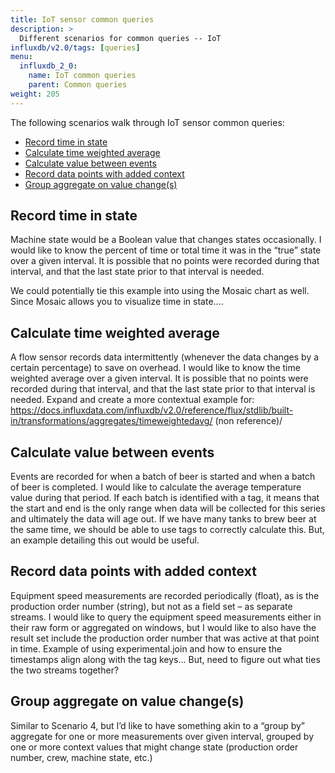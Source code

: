 ```yaml
---
title: IoT sensor common queries
description: >
  Different scenarios for common queries -- IoT 
influxdb/v2.0/tags: [queries]
menu:
  influxdb_2_0:
    name: IoT common queries
    parent: Common queries
weight: 205
---
```


The following scenarios walk through IoT sensor common queries: 
- [Record time in state](#record-time-in-state)
- [Calculate time weighted average](#calculate-time-weighted-average)
- [Calculate value between events](#calculate-value-between-events)
- [Record data points with added context](#record-data-points-with-added-context)
- [Group aggregate on value change(s)](#group-aggregate-on-value-change(s))

## Record time in state

Machine state would be a Boolean value that changes states occasionally. I would like to know the percent of time or total time it was in the “true” state over a given interval. It is possible that no points were recorded during that interval, and that the last state prior to that interval is needed.

We could potentially tie this example into using the Mosaic chart as well. Since Mosaic allows you to visualize time in state....

## Calculate time weighted average

A flow sensor records data intermittently (whenever the data changes by a certain percentage) to save on overhead. I would like to know the time weighted average over a given interval. It is possible that no points were recorded during that interval, and that the last state prior to that interval is needed. Expand and create a more contextual example for: https://docs.influxdata.com/influxdb/v2.0/reference/flux/stdlib/built-in/transformations/aggregates/timeweightedavg/ (non reference)/

## Calculate value between events

Events are recorded for when a batch of beer is started and when a batch of beer is completed. I would like to calculate the average temperature value during that period.
If each batch is identified with a tag, it means that the start and end is the only range when data will be collected for this series and ultimately the data will age out. If we have many tanks to brew beer at the same time, we should be able to use tags to correctly calculate this. But, an example detailing this out would be useful.

## Record data points with added context
Equipment speed measurements are recorded periodically (float), as is the production order number (string), but not as a field set – as separate streams. I would like to query the equipment speed measurements either in their raw form or aggregated on windows, but I would like to also have the result set include the production order number that was active at that point in time. Example of using experimental.join and how to ensure the timestamps align along with the tag keys... But, need to figure out what ties the two streams together?

## Group aggregate on value change(s)
Similar to Scenario 4, but I’d like to have something akin to a “group by” aggregate for one or more measurements over given interval, grouped by one or more context values that might change state (production order number, crew, machine state, etc.)
